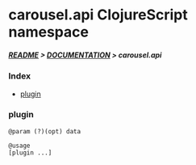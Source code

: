 
# carousel.api ClojureScript namespace

##### [README](../../../README.md) > [DOCUMENTATION](../../COVER.md) > carousel.api

### Index

- [plugin](#plugin)

### plugin

```
@param (?)(opt) data
```

```
@usage
[plugin ...]
```